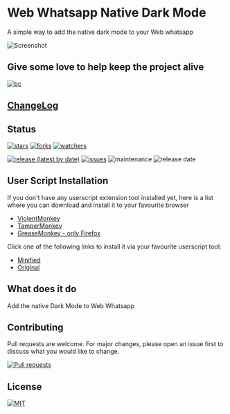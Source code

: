 # Web Whatsapp Native Dark Mode

A simple way to add the native dark mode to your Web whatsapp

![Screenshot](https://i.imgur.com/Ccl0Twl.gif)

## Give some love to help keep the project alive

[![bc](https://cdn.buymeacoffee.com/buttons/lato-black.png)](https://www.buymeacoffee.com/dippas)

## [ChangeLog](https://github.com/dippas/WebWhatsapp-Native-DarkMode/releases)

## Status

[![stars](https://img.shields.io/github/stars/dippas/WebWhatsapp-Native-DarkMode.svg?style=social)](https://github.com/dippas/Whatsapp-Native-DarkMode/stargazers)
[![forks](https://img.shields.io/github/forks/dippas/WebWhatsapp-Native-DarkMode.svg?style=social)](https://github.com/dippas/Whatsapp-Native-DarkMode/network)
[![watchers](https://img.shields.io/github/watchers/dippas/WebWhatsapp-Native-DarkMode?label=Watchers&style=social)](https://github.com/dippas/Whatsapp-Native-DarkMode/watchers)

[![release (latest by date)](https://img.shields.io/github/v/release/dippas/WebWhatsapp-Native-DarkMode)](https://github.com/dippas/WebWhatsapp-Native-DarkMode/releases/latest)
[![issues](https://img.shields.io/github/issues/dippas/WebWhatsapp-Native-DarkMode)](https://github.com/dippas/Whatsapp-Native-DarkMode/issues)
![maintenance](https://img.shields.io/maintenance/yes/2020)
![release date](https://img.shields.io/github/release-date/dippas/WebWhatsapp-Native-DarkMode)

## User Script Installation

If you don't have any userscript extension tool installed yet, here is a list where you can download and install it to your favourite browser

- [ViolentMonkey](https://violentmonkey.github.io/get-it/)
- [TamperMonkey](https://www.tampermonkey.net/)
- [GreaseMonkey - only Firefox](https://addons.mozilla.org/en-US/firefox/addon/greasemonkey/)

 Click one of the following links to install it via your favourite userscript tool:

- [Minified](https://raw.githubusercontent.com/dippas/WebWhatsapp-Native-DarkMode/master/js/userscript/webwhatsappnativedarkmode.min.user.js)
- [Original](https://raw.githubusercontent.com/dippas/WebWhatsapp-Native-DarkMode/master/js/userscript/webwhatsappnativedarkmode.user.js)

## What does it do

Add the native Dark Mode to Web Whatsapp 

## Contributing

Pull requests are welcome. For major changes, please open an issue first to discuss what you would like to change.

[![Pull requests](https://img.shields.io/github/issues-pr/dippas/WebWhatsapp-Native-DarkMode)](https://github.com/dippas/Whatsapp-Native-DarkMode/pulls)

## License

[![MIT](https://img.shields.io/github/license/dippas/WebWhatsapp-Native-DarkMode)](https://choosealicense.com/licenses/mit/)
